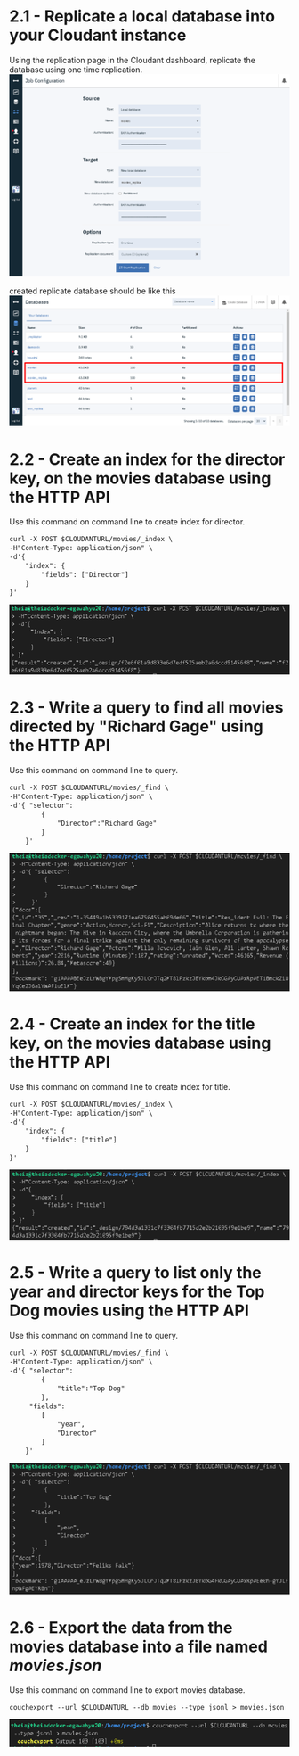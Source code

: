 # 2.1 - Replicate a local database into your Cloudant instance
Using the replication page in the Cloudant dashboard, replicate the database using one time replication.
![](Assets/replication.png)

created replicate database should be like this
![](Assets/1-replication.png)

# 2.2 - Create an index for the **director** key, on the **movies** database using the HTTP API
Use this command on command line to create index for director.
```
curl -X POST $CLOUDANTURL/movies/_index \
-H"Content-Type: application/json" \
-d'{
    "index": {
        "fields": ["Director"]
    }
}'
```
![](Assets/2-index-director.png)

# 2.3 - Write a query to find all movies directed by "Richard Gage" using the HTTP API
Use this command on command line to query.
```
curl -X POST $CLOUDANTURL/movies/_find \
-H"Content-Type: application/json" \
-d'{ "selector":
        {
            "Director":"Richard Gage"
        }
    }'
```
![](Assets/3-query-director.png)

# 2.4 - Create an index for the **title** key, on the **movies** database using the HTTP API
Use this command on command line to create index for title.
```
curl -X POST $CLOUDANTURL/movies/_index \
-H"Content-Type: application/json" \
-d'{
    "index": {
        "fields": ["title"]
    }
}'
```
![](Assets/4-index-title.png)

# 2.5 - Write a query to list only the **year** and **director** keys for the **Top Dog** movies using the HTTP API
Use this command on command line to query.
```
curl -X POST $CLOUDANTURL/movies/_find \
-H"Content-Type: application/json" \
-d'{ "selector":
        {
            "title":"Top Dog"
        },
     "fields": 
        [
            "year",
            "Director"
        ]
    }'
```
![](Assets/5-query-title.png)

# 2.6 - Export the data from the **movies** database into a file named *movies.json*
Use this command on command line to export movies database.
```
couchexport --url $CLOUDANTURL --db movies --type jsonl > movies.json
```
![](Assets/6-couchexport.png)